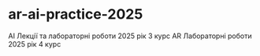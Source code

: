 # ar-ai-practice-2025
AI Лекції та лабораторні роботи 2025 рік 3 курс
AR Лабораторні роботи 2025 рік 4 курс

